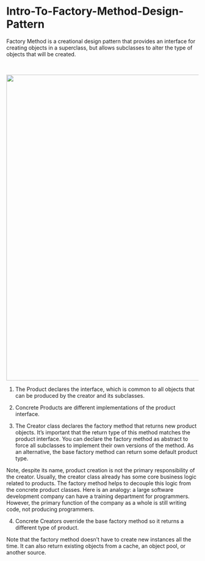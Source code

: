 # Intro-To-Factory-Method-Design-Pattern
Factory Method is a creational design pattern that provides an interface for creating objects in a superclass, but allows subclasses to alter the type of objects that will be created.

</br>

<p align="center">
  <img src="https://github.com/user-attachments/assets/f6075592-a0bc-44ad-b1c3-7b5b51c79140" width="800">
</p>

1. The Product declares the interface, which is common to all objects that can be produced by the creator and its subclasses.

2. Concrete Products are different implementations of the product interface.

3. The Creator class declares the factory method that returns new product objects. It’s important that the return type of this method matches the product interface. You can declare the factory method as abstract to force all subclasses to implement their own versions of the method. As an alternative, the base factory method can return some default product type.

Note, despite its name, product creation is not the primary responsibility of the creator. Usually, the creator class already has some core business logic related to products. The factory method helps to decouple this logic from the concrete product classes. Here is an analogy: a large software development company can have a training department for programmers. However, the primary function of the company as a whole is still writing code, not producing programmers.

4. Concrete Creators override the base factory method so it returns a different type of product.

Note that the factory method doesn’t have to create new instances all the time. It can also return existing objects from a cache, an object pool, or another source.
